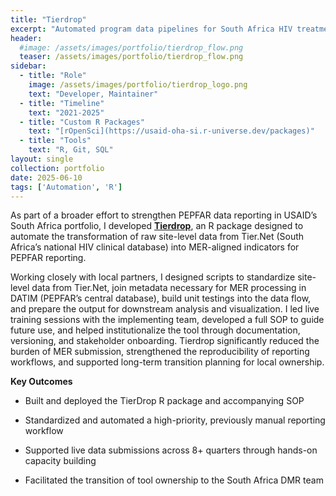 ```yaml
---
title: "Tierdrop"
excerpt: "Automated program data pipelines for South Africa HIV treatment program"
header:
  #image: /assets/images/portfolio/tierdrop_flow.png
  teaser: /assets/images/portfolio/tierdrop_flow.png
sidebar:
  - title: "Role"
    image: /assets/images/portfolio/tierdrop_logo.png
    text: "Developer, Maintainer"
  - title: "Timeline"
    text: "2021-2025"
  - title: "Custom R Packages"
    text: "[rOpenSci](https://usaid-oha-si.r-universe.dev/packages)"
  - title: "Tools"
    text: "R, Git, SQL" 
layout: single
collection: portfolio
date: 2025-06-10
tags: ['Automation', 'R']
---
```


As part of a broader effort to strengthen PEPFAR data reporting in USAID’s South Africa portfolio, I developed [**Tierdrop**](https://github.com/USAID-SA-SI/tierdrop/tree/main), an R package designed to automate the transformation of raw site-level data from Tier.Net (South Africa’s national HIV clinical database) into MER-aligned indicators for PEPFAR reporting.

Working closely with local partners, I designed scripts to standardize site-level data from Tier.Net, join metadata necessary for MER processing in DATIM (PEPFAR’s central database), build unit testings into the data flow, and prepare the output for downstream analysis and visualization. I led live training sessions with the implementing team, developed a full SOP to guide future use, and helped institutionalize the tool through documentation, versioning, and stakeholder onboarding. Tierdrop significantly reduced the burden of MER submission, strengthened the reproducibility of reporting workflows, and supported long-term transition planning for local ownership.

**Key Outcomes**

-   Built and deployed the TierDrop R package and accompanying SOP

-   Standardized and automated a high-priority, previously manual reporting workflow

-   Supported live data submissions across 8+ quarters through hands-on capacity building

-   Facilitated the transition of tool ownership to the South Africa DMR team
